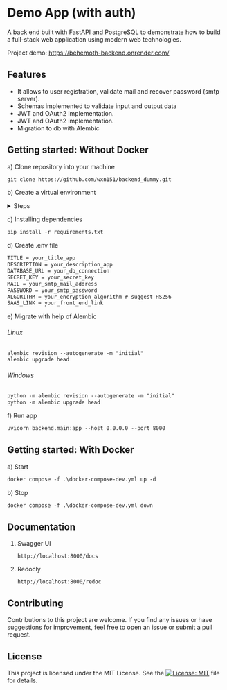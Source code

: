 # Demo App (with auth)

A back end built with FastAPI and PostgreSQL to demonstrate how to build a full-stack web application using modern web technologies.

Project demo: https://behemoth-backend.onrender.com/

## Features

- It allows to user registration, validate mail and recover password (smtp server).
- Schemas implemented to validate input and output data
- JWT and OAuth2 implementation.
- JWT and OAuth2 implementation.
- Migration to db with Alembic

## Getting started: Without Docker

a) Clone repository into your machine

```md
git clone https://github.com/wxn151/backend_dummy.git
```

b) Create a virtual environment

<details>
<summary>Steps</summary>
1. Creating a virtual environment

```md
python3 -m venv venv
or python -m venv venv (on windows) 
```

2.Activating it

```md
source venv/bin/activate
or .\venv\Scripts\activate (on windows)
```
</details>


c) Installing dependencies

```md
pip install -r requirements.txt
```

d) Create .env file
```md
TITLE = your_title_app
DESCRIPTION = your_description_app
DATABASE_URL = your_db_connection 
SECRET_KEY = your_secret_key
MAIL = your_smtp_mail_address
PASSWORD = your_smtp_password
ALGORITHM = your_encryption_algorithm # suggest HS256
SAAS_LINK = your_front_end_link
```

e) Migrate with help of Alembic

###### Linux
```md
alembic revision --autogenerate -m "initial"
alembic upgrade head
```
###### Windows
```md
python -m alembic revision --autogenerate -m "initial"
python -m alembic upgrade head
```

f) Run app

```md
uvicorn backend.main:app --host 0.0.0.0 --port 8000 
```

## Getting started: With Docker

a) Start
```md
docker compose -f .\docker-compose-dev.yml up -d
```

b) Stop
```md
docker compose -f .\docker-compose-dev.yml down
```

## Documentation
1. Swagger UI

    ```linux
    http://localhost:8000/docs
    ```
2. Redocly

    ```linux
    http://localhost:8000/redoc
    ```

## Contributing
Contributions to this project are welcome. If you find any issues or have suggestions for improvement, feel free to open an issue or submit a pull request.

## License
This project is licensed under the MIT License. See the [![License: MIT](https://img.shields.io/badge/License-MIT-yellow.svg)](https://opensource.org/licenses/MIT)
 file for details.
